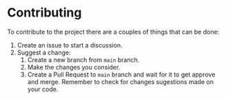 # Contributing

To contribute to the project there are a couples of things that can be done:

1. Create an issue to start a discussion.
2. Suggest a change:
   1. Create a new branch from `main` branch.
   2. Make the changes you consider.
   3. Create a Pull Request to `main` branch and wait for it to get approve and merge. Remember to check for changes sugestions made on your code. 